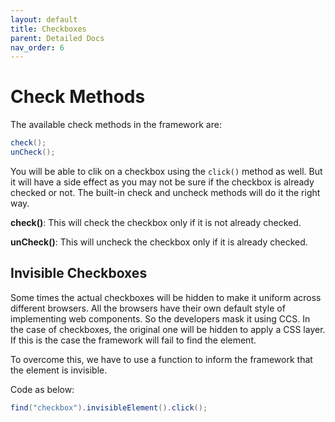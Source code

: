 ```yaml
---
layout: default
title: Checkboxes
parent: Detailed Docs
nav_order: 6
---
```


# Check Methods

The available check methods in the framework are:

```java
check();
unCheck();
```

You will be able to clik on a checkbox using the `click()` method as well. But it will have a side effect
as you may not be sure if the checkbox is already checked or not. The built-in check and uncheck methods will do
it the right way. 

**check()**:
This will check the checkbox only if it is not already checked. 

**unCheck()**:
This will uncheck the checkbox only if it is already checked.


## Invisible Checkboxes

Some times the actual checkboxes will be hidden to make it uniform across different browsers. 
All the browsers have their own default style of implementing web components. So the developers
mask it using CCS. In the case of checkboxes, the original one will be hidden to apply a CSS layer.
If this is the case the framework will fail to find the element. 

To overcome this, we have to use a function to inform the framework that the element is invisible.

Code as below:

```java
find("checkbox").invisibleElement().click();
```



